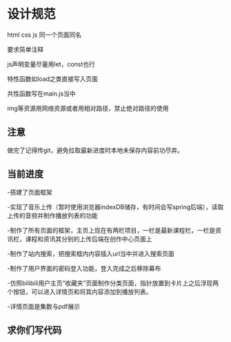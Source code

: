 # 设计规范

html css js 同一个页面同名

要求简单注释

js声明变量尽量用let，const也行

特性函数如load之类直接写入页面

共性函数写在main.js当中

img等资源用网络资源或者用相对路径，禁止绝对路径的使用

## 注意

做完了记得传git，避免拉取最新进度时本地未保存内容前功尽弃。

## 当前进度

-搭建了页面框架

-实现了音乐上传（暂时使用浏览器indexDB储存，有时间会写spring后端），读取上传的音频并制作播放列表的功能

-制作了所有页面的框架，主页上现在有两栏项目，一栏是最新课程栏，一栏是资讯栏，课程和资讯其分别的上传后端在创作中心页面上

-制作了站内搜索，把搜索框内内容插入url当中并进入搜索页面

-制作了用户界面的密码登入功能，登入完成之后移除幕布

-仿照bilibili用户主页“收藏夹”页面制作分类页面，指针放置到卡片上之后浮现两个按钮，可以进入详情页和将其内容添加到播放列表。

-详情页面是集数与pdf展示

## 求你们写代码
